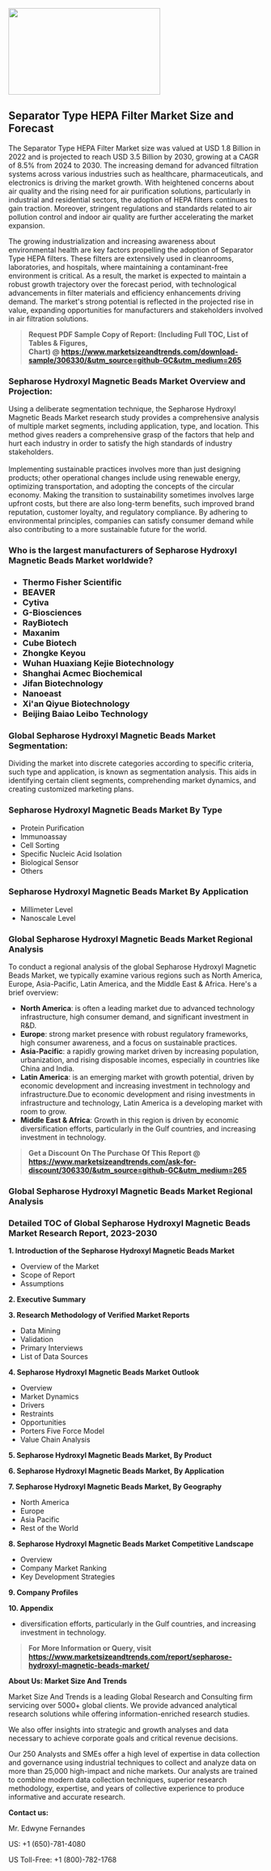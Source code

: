 <p><img class="alignnone size-medium wp-image-20088" src="https://ffe5etoiles.com/wp-content/uploads/2024/12/MST1-300x171.png" alt="" width="300" height="171" /></p><h2>Separator Type HEPA Filter Market Size and Forecast</h2><p>The Separator Type HEPA Filter Market size was valued at USD 1.8 Billion in 2022 and is projected to reach USD 3.5 Billion by 2030, growing at a CAGR of 8.5% from 2024 to 2030. The increasing demand for advanced filtration systems across various industries such as healthcare, pharmaceuticals, and electronics is driving the market growth. With heightened concerns about air quality and the rising need for air purification solutions, particularly in industrial and residential sectors, the adoption of HEPA filters continues to gain traction. Moreover, stringent regulations and standards related to air pollution control and indoor air quality are further accelerating the market expansion.</p><p>The growing industrialization and increasing awareness about environmental health are key factors propelling the adoption of Separator Type HEPA filters. These filters are extensively used in cleanrooms, laboratories, and hospitals, where maintaining a contaminant-free environment is critical. As a result, the market is expected to maintain a robust growth trajectory over the forecast period, with technological advancements in filter materials and efficiency enhancements driving demand. The market's strong potential is reflected in the projected rise in value, expanding opportunities for manufacturers and stakeholders involved in air filtration solutions.</p></p><blockquote id="" class=""><strong>Request PDF Sample Copy of Report: (Including Full TOC, List of Tables &amp; Figures, Chart)&nbsp;@&nbsp;<strong><a href="https://www.marketsizeandtrends.com/download-sample/306330/&utm_source=github-GC&utm_medium=265" target="_blank">https://www.marketsizeandtrends.com/download-sample/306330/&utm_source=github-GC&utm_medium=265</a></strong></strong></blockquote><h3 id="" class="">Sepharose Hydroxyl Magnetic Beads Market&nbsp;Overview and Projection:</h3><p id="" class="">Using a deliberate segmentation technique, the Sepharose Hydroxyl Magnetic Beads Market research study provides a comprehensive analysis of multiple market segments, including application, type, and location. This method gives readers a comprehensive grasp of the factors that help and hurt each industry in order to satisfy the high standards of industry stakeholders. <br /> <br />Implementing sustainable practices involves more than just designing products; other operational changes include using renewable energy, optimizing transportation, and adopting the concepts of the circular economy. Making the transition to sustainability sometimes involves large upfront costs, but there are also long-term benefits, such improved brand reputation, customer loyalty, and regulatory compliance. By adhering to environmental principles, companies can satisfy consumer demand while also contributing to a more sustainable future for the world.</p><h3 id="" class="">Who is the largest manufacturers of&nbsp;Sepharose Hydroxyl Magnetic Beads Market worldwide?</h3><h3 class=""><p><ul><li>Thermo Fisher Scientific </li><li> BEAVER </li><li> Cytiva </li><li> G-Biosciences </li><li> RayBiotech </li><li> Maxanim </li><li> Cube Biotech </li><li> Zhongke Keyou </li><li> Wuhan Huaxiang Kejie Biotechnology </li><li> Shanghai Acmec Biochemical </li><li> Jifan Biotechnology </li><li> Nanoeast </li><li> Xi'an Qiyue Biotechnology </li><li> Beijing Baiao Leibo Technology</li></ul></p></h3><h3 id="" class="">Global&nbsp;Sepharose Hydroxyl Magnetic Beads Market Segmentation:</h3><p id="" class="">Dividing the market into discrete categories according to specific criteria, such type and application, is known as segmentation analysis. This aids in identifying certain client segments, comprehending market dynamics, and creating customized marketing plans.</p><h3 id="" class="">Sepharose Hydroxyl Magnetic Beads Market&nbsp;By Type</h3><p><p><ul><li>Protein Purification</li><li> Immunoassay</li><li> Cell Sorting</li><li> Specific Nucleic Acid Isolation</li><li> Biological Sensor</li><li> Others</p></li></ul></p></p><h3 id="" class="">Sepharose Hydroxyl Magnetic Beads Market&nbsp;By Application</h3><p class=""><p><ul><li>Millimeter Level</li><li> Nanoscale Level</li></ul></p></p><h3 id="" class="">Global Sepharose Hydroxyl Magnetic Beads Market Regional Analysis</h3><p id="" class="">To conduct a regional analysis of the global Sepharose Hydroxyl Magnetic Beads Market, we typically examine various regions such as North America, Europe, Asia-Pacific, Latin America, and the Middle East &amp; Africa. Here's a brief overview:</p><ul><li><strong>North America</strong>: is often a leading market due to advanced technology infrastructure, high consumer demand, and significant investment in R&amp;D.</li><li><strong>Europe</strong>: strong market presence with robust regulatory frameworks, high consumer awareness, and a focus on sustainable practices.</li><li><strong>Asia-Pacific</strong>: a rapidly growing market driven by increasing population, urbanization, and rising disposable incomes, especially in countries like China and India.</li><li><strong>Latin America</strong>: is an emerging market with growth potential, driven by economic development and increasing investment in technology and infrastructure.Due to economic development and rising investments in infrastructure and technology, Latin America is a developing market with room to grow.</li><li><strong>Middle East &amp; Africa</strong>: Growth in this region is driven by economic diversification efforts, particularly in the Gulf countries, and increasing investment in technology.</li></ul><blockquote id="" class=""><strong>Get a Discount On The Purchase Of This Report @ <strong><a href="https://www.marketsizeandtrends.com/ask-for-discount/306330/&utm_source=github-GC&utm_medium=265" target="_blank">https://www.marketsizeandtrends.com/ask-for-discount/306330/&utm_source=github-GC&utm_medium=265</a></strong></strong></blockquote><h3 id="" class="">Global Sepharose Hydroxyl Magnetic Beads Market Regional Analysis</h3><h3 id="" class="">Detailed TOC of Global Sepharose Hydroxyl Magnetic Beads Market Research Report, 2023-2030</h3><p id="" class=""><strong>1. Introduction of the Sepharose Hydroxyl Magnetic Beads Market</strong></p><ul><li>Overview of the Market</li><li>Scope of Report</li><li>Assumptions</li></ul><p id="" class=""><strong>2. Executive Summary</strong></p><p id="" class=""><strong>3. Research Methodology of Verified Market Reports</strong></p><ul><li>Data Mining</li><li>Validation</li><li>Primary Interviews</li><li>List of Data Sources</li></ul><p id="" class=""><strong>4. Sepharose Hydroxyl Magnetic Beads Market Outlook</strong></p><ul><li>Overview</li><li>Market Dynamics</li><li>Drivers</li><li>Restraints</li><li>Opportunities</li><li>Porters Five Force Model</li><li>Value Chain Analysis</li></ul><p id="" class=""><strong>5. Sepharose Hydroxyl Magnetic Beads Market, By Product</strong></p><p id="" class=""><strong>6. Sepharose Hydroxyl Magnetic Beads Market, By Application</strong></p><p id="" class=""><strong>7. Sepharose Hydroxyl Magnetic Beads Market, By Geography</strong></p><ul><li>North America</li><li>Europe</li><li>Asia Pacific</li><li>Rest of the World</li></ul><p id="" class=""><strong>8. Sepharose Hydroxyl Magnetic Beads Market Competitive Landscape</strong></p><ul><li>Overview</li><li>Company Market Ranking</li><li>Key Development Strategies</li></ul><p id="" class=""><strong>9. Company Profiles</strong></p><p id="" class=""><strong>10. Appendix</strong></p><ul><li>diversification efforts, particularly in the Gulf countries, and increasing investment in technology.</li></ul><blockquote id="" class=""><strong>For More Information or Query, visit <strong><strong><a href="https://www.marketsizeandtrends.com/report/sepharose-hydroxyl-magnetic-beads-market/" target="_blank">https://www.marketsizeandtrends.com/report/sepharose-hydroxyl-magnetic-beads-market/</a></strong></strong></strong></blockquote><p id="" class=""><strong>About Us: Market Size And Trends</strong></p><p id="" class="">Market Size And Trends is a leading Global Research and Consulting firm servicing over 5000+ global clients. We provide advanced analytical research solutions while offering information-enriched research studies.</p><p id="" class="">We also offer insights into strategic and growth analyses and data necessary to achieve corporate goals and critical revenue decisions.</p><p id="" class="">Our 250 Analysts and SMEs offer a high level of expertise in data collection and governance using industrial techniques to collect and analyze data on more than 25,000 high-impact and niche markets. Our analysts are trained to combine modern data collection techniques, superior research methodology, expertise, and years of collective experience to produce informative and accurate research.</p><p id="" class=""><strong>Contact us:</strong></p><p id="" class="">Mr. Edwyne Fernandes</p><p id="" class="">US: +1 (650)-781-4080</p><p id="" class="">US Toll-Free: +1 (800)-782-1768</p>
